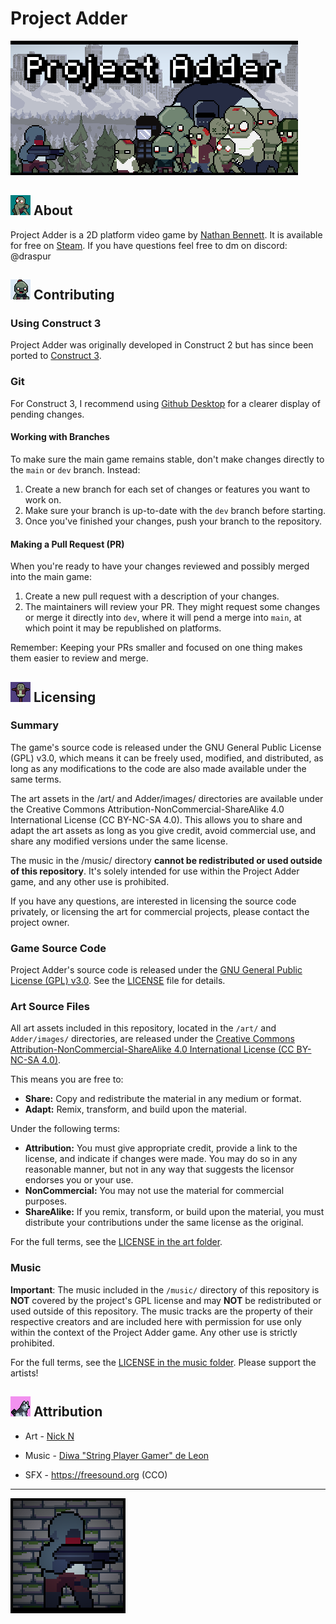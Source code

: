 # Project Adder
![Project Adder Header](/_PICS/HeaderCap.png)

## ![Icon Zealot](/_PICS/Icon_Zealot.png) About

Project Adder is a 2D platform video game by [Nathan Bennett](https://nlb.dev). It is available for free on [Steam](https://store.steampowered.com/app/2598410/Project_Adder/). If you have questions feel free to dm on discord: @draspur 

## ![Icon Bombboy](/_PICS/Icon_Bombboy.png) Contributing

### Using Construct 3 
Project Adder was originally developed in Construct 2 but has since been ported to [Construct 3](https://www.construct.net/en).

### Git 
For Construct 3, I recommend using [Github Desktop](https://desktop.github.com/) for a clearer display of pending changes.

#### Working with Branches
To make sure the main game remains stable, don't make changes directly to the `main` or `dev` branch. Instead:

1. Create a new branch for each set of changes or features you want to work on.
2. Make sure your branch is up-to-date with the `dev` branch before starting.
3. Once you've finished your changes, push your branch to the repository.

#### Making a Pull Request (PR)
When you're ready to have your changes reviewed and possibly merged into the main game:

1. Create a new pull request with a description of your changes.
2. The maintainers  will review your PR. They might request some changes or merge it directly into `dev`, where it will pend a merge into `main`, at which point it may be republished on platforms.

Remember: Keeping your PRs smaller and focused on one thing makes them easier to review and merge.

## ![Icon Dummy](/_PICS/Icon_Dummy.png) Licensing

### Summary    
The game's source code is released under the GNU General Public License (GPL) v3.0, which means it can be freely used, modified, and distributed, as long as any modifications to the code are also made available under the same terms.

The art assets in the /art/ and Adder/images/ directories are available under the Creative Commons Attribution-NonCommercial-ShareAlike 4.0 International License (CC BY-NC-SA 4.0). This allows you to share and adapt the art assets as long as you give credit, avoid commercial use, and share any modified versions under the same license.

The music in the /music/ directory **cannot be redistributed or used outside of this repository**. It's solely intended for use within the Project Adder game, and any other use is prohibited.

If you have any questions, are interested in licensing the source code privately, or licensing the art for commercial projects, please contact the project owner.
### Game Source Code
Project Adder's source code is released under the [GNU General Public License (GPL) v3.0](https://www.gnu.org/licenses/gpl-3.0.en.html). See the [LICENSE](LICENSE) file for details.

### Art Source Files

All art assets included in this repository, located in the `/art/` and `Adder/images/` directories, are released under the [Creative Commons Attribution-NonCommercial-ShareAlike 4.0 International License (CC BY-NC-SA 4.0)](https://creativecommons.org/licenses/by-nc-sa/4.0/).

This means you are free to:

- **Share:** Copy and redistribute the material in any medium or format.
- **Adapt:** Remix, transform, and build upon the material.

Under the following terms:

- **Attribution:** You must give appropriate credit, provide a link to the license, and indicate if changes were made. You may do so in any reasonable manner, but not in any way that suggests the licensor endorses you or your use.
- **NonCommercial:** You may not use the material for commercial purposes.
- **ShareAlike:** If you remix, transform, or build upon the material, you must distribute your contributions under the same license as the original.

For the full terms, see the [LICENSE in the art folder](Adder/images/LICENSE).


### Music

**Important**: The music included in the `/music/` directory of this repository is **NOT** covered by the project's GPL license and may **NOT** be redistributed or used outside of this repository. The music tracks are the property of their respective creators and are included here with permission for use only within the context of the Project Adder game. Any other use is strictly prohibited.

For the full terms, see the [LICENSE in the music folder](Adder/armusic/LICENSE). Please support the artists!


## ![Icon Dog](/_PICS/Icon_Dog.png) Attribution

- Art - [Nick N](https://twitter.com/Nootall_)


- Music - [Diwa "String Player Gamer" de Leon](https://www.youtube.com/@StringPlayerGamerOfficial)

- SFX - https://freesound.org (CCO)

---

![Icon Big](_PICS/CommunityIcon.png)

